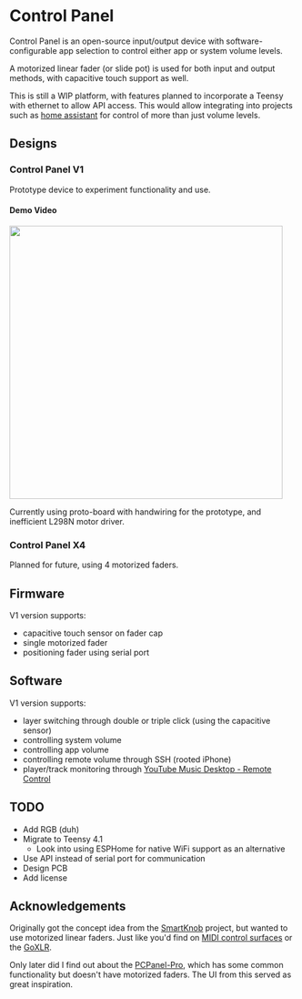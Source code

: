 # Control Panel

Control Panel is an open-source input/output device with software-configurable app selection to control either app or system volume levels.

A motorized linear fader (or slide pot) is used for both input and output methods, with capacitive touch support as well.

This is still a WIP platform, with features planned to incorporate a Teensy with ethernet to allow API access.
This would allow integrating into projects such as [home assistant](https://www.home-assistant.io/) for control of more than just volume levels.

## Designs
### Control Panel V1
Prototype device to experiment functionality and use.

#### Demo Video
<a href="https://vimeo.com/759258811">
    <img src="https://i.imgur.com/w9uoxgJ.jpg" width="480" />
</a>

Currently using proto-board with handwiring for the prototype, and inefficient L298N motor driver.

### Control Panel X4
Planned for future, using 4 motorized faders.

## Firmware

V1 version supports:
- capacitive touch sensor on fader cap
- single motorized fader
- positioning fader using serial port

## Software

V1 version supports:
- layer switching through double or triple click (using the capacitive sensor)
- controlling system volume
- controlling app volume
- controlling remote volume through SSH (rooted iPhone)
- player/track monitoring through [YouTube Music Desktop - Remote Control](https://ytmdesktop.app/)

## TODO
- Add RGB (duh)
- Migrate to Teensy 4.1
  - Look into using ESPHome for native WiFi support as an alternative
- Use API instead of serial port for communication
- Design PCB
- Add license

## Acknowledgements

Originally got the concept idea from the [SmartKnob](https://github.com/scottbez1/smartknob) project, but wanted to use motorized linear faders.
Just like you'd find on [MIDI control surfaces](https://www.sweetwater.com/store/detail/XTouch--behringer-by-touch-universal-control-surface) or the [GoXLR](https://www.tc-helicon.com/product.html?modelCode=P0CQK).

Only later did I find out about the [PCPanel-Pro](https://www.getpcpanel.com/product-page/pcpanel-pro), which has some common functionality but doesn't have motorized faders. The UI from this served as great inspiration.
